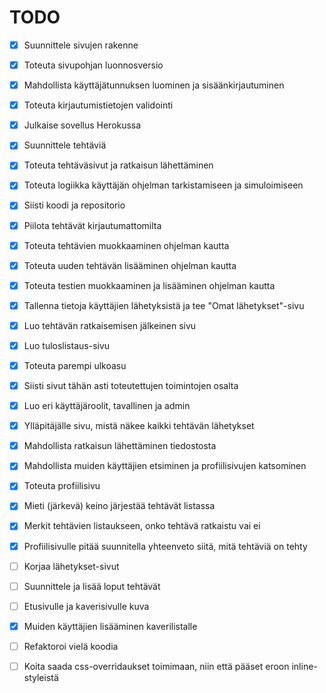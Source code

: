 # TODO
- [x] Suunnittele sivujen rakenne
- [x] Toteuta sivupohjan luonnosversio
- [x] Mahdollista käyttäjätunnuksen luominen ja sisäänkirjautuminen
- [x] Toteuta kirjautumistietojen validointi
- [x] Julkaise sovellus Herokussa
- [x] Suunnittele tehtäviä
- [x] Toteuta tehtäväsivut ja ratkaisun lähettäminen
- [x] Toteuta logiikka käyttäjän ohjelman tarkistamiseen ja simuloimiseen
- [x] Siisti koodi ja repositorio
- [x] Piilota tehtävät kirjautumattomilta
- [x] Toteuta tehtävien muokkaaminen ohjelman kautta
- [x] Toteuta uuden tehtävän lisääminen ohjelman kautta
- [x] Toteuta testien muokkaaminen ja lisääminen ohjelman kautta
- [x] Tallenna tietoja käyttäjien lähetyksistä ja tee "Omat lähetykset"-sivu
- [x] Luo tehtävän ratkaisemisen jälkeinen sivu
- [x] Luo tuloslistaus-sivu
- [x] Toteuta parempi ulkoasu
- [x] Siisti sivut tähän asti toteutettujen toimintojen osalta
- [x] Luo eri käyttäjäroolit, tavallinen ja admin
- [x] Ylläpitäjälle sivu, mistä näkee kaikki tehtävän lähetykset
- [x] Mahdollista ratkaisun lähettäminen tiedostosta
- [x] Mahdollista muiden käyttäjien etsiminen ja profiilisivujen katsominen
- [x] Toteuta profiilisivu

- [x] Mieti (järkevä) keino järjestää tehtävät listassa
- [x] Merkit tehtävien listaukseen, onko tehtävä ratkaistu vai ei
- [x] Profiilisivulle pitää suunnitella yhteenveto siitä, mitä tehtäviä on tehty
- [ ] Korjaa lähetykset-sivut
- [ ] Suunnittele ja lisää loput tehtävät
- [ ] Etusivulle ja kaverisivulle kuva
- [x] Muiden käyttäjien lisääminen kaverilistalle
- [ ] Refaktoroi vielä koodia
- [ ] Koita saada css-overridaukset toimimaan, niin että pääset eroon inline-styleistä
